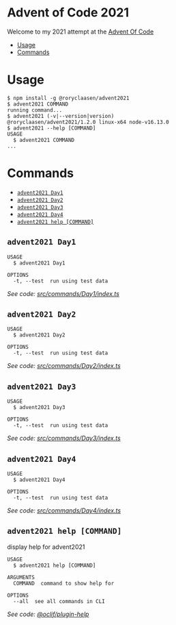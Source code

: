 Advent of Code 2021
===============

Welcome to my 2021 attempt at the [Advent Of Code](https://adventofcode.com/2021)

<!-- toc -->
* [Usage](#usage)
* [Commands](#commands)
<!-- tocstop -->

# Usage

<!-- usage -->
```sh-session
$ npm install -g @roryclaasen/advent2021
$ advent2021 COMMAND
running command...
$ advent2021 (-v|--version|version)
@roryclaasen/advent2021/1.2.0 linux-x64 node-v16.13.0
$ advent2021 --help [COMMAND]
USAGE
  $ advent2021 COMMAND
...
```
<!-- usagestop -->

# Commands

<!-- commands -->
* [`advent2021 Day1`](#advent2021-day1)
* [`advent2021 Day2`](#advent2021-day2)
* [`advent2021 Day3`](#advent2021-day3)
* [`advent2021 Day4`](#advent2021-day4)
* [`advent2021 help [COMMAND]`](#advent2021-help-command)

## `advent2021 Day1`

```
USAGE
  $ advent2021 Day1

OPTIONS
  -t, --test  run using test data
```

_See code: [src/commands/Day1/index.ts](https://github.com/roryclaasen/advent2021/blob/v1.2.0/src/commands/Day1/index.ts)_

## `advent2021 Day2`

```
USAGE
  $ advent2021 Day2

OPTIONS
  -t, --test  run using test data
```

_See code: [src/commands/Day2/index.ts](https://github.com/roryclaasen/advent2021/blob/v1.2.0/src/commands/Day2/index.ts)_

## `advent2021 Day3`

```
USAGE
  $ advent2021 Day3

OPTIONS
  -t, --test  run using test data
```

_See code: [src/commands/Day3/index.ts](https://github.com/roryclaasen/advent2021/blob/v1.2.0/src/commands/Day3/index.ts)_

## `advent2021 Day4`

```
USAGE
  $ advent2021 Day4

OPTIONS
  -t, --test  run using test data
```

_See code: [src/commands/Day4/index.ts](https://github.com/roryclaasen/advent2021/blob/v1.2.0/src/commands/Day4/index.ts)_

## `advent2021 help [COMMAND]`

display help for advent2021

```
USAGE
  $ advent2021 help [COMMAND]

ARGUMENTS
  COMMAND  command to show help for

OPTIONS
  --all  see all commands in CLI
```

_See code: [@oclif/plugin-help](https://github.com/oclif/plugin-help/blob/v3.2.10/src/commands/help.ts)_
<!-- commandsstop -->
